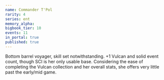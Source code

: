 ```yaml
---
name: Commander T'Pol
rarity: 4
series: ent
memory_alpha:
bigbook_tier: 10
events: 11
in_portal: true
published: true
---
```


 Bottom barrel voyager, skill set notwithstanding. +1 Vulcan and solid event count, though SCI is her only usable base. Considering the ease of completing the Vulcan collection and her overall stats, she offers very little past the early/mid game.
